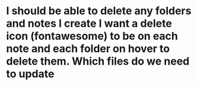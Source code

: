 # I should be able to delete any folders and notes I create I want a delete icon (fontawesome) to be on each note and each folder on hover to delete them. Which files do we need to update
